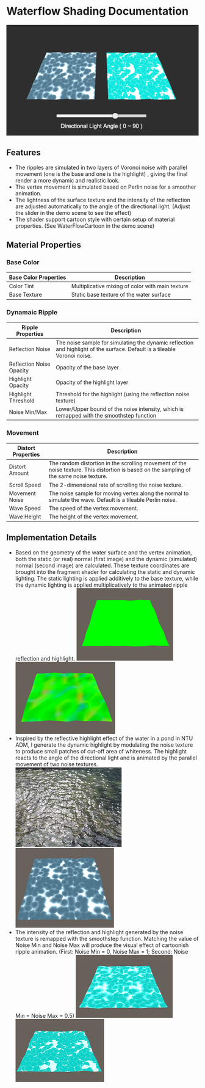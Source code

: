 # Waterflow Shading Documentation

![Waterflow shading](/Documentation/title.png "watershading")

## Features

- The ripples are simulated in two layers of Voronoi noise with parallel movement (one is the base and one is the highlight) , giving the final render a more dynamic and realistic look. 
- The vertex movement is simulated based on Perlin noise for a smoother animation. 
- The lightness of the surface texture and the intensity of the reflection are adjusted automatically to the angle of the directional light. (Adjust the slider in the demo scene to see the effect)
- The shader support cartoon style with certain setup of material properties. (See WaterFlowCartoon in the demo scene)

## Material Properties

### Base Color

| Base Color Properties | Description                                      |
|-----------------------|--------------------------------------------------|
| Color Tint            | Multiplicative mixing of color with main texture |
| Base Texture          | Static base texture of the water surface         |

### Dynamaic Ripple

| Ripple Properties               | Description                                                                                                                        |
|---------------------------------|------------------------------------------------------------------------------------------------------------------------------------|
| Reflection Noise            	  | The noise sample for simulating the dynamic reflection and highlight of the surface. Default is a tileable Voronoi noise.          |
| Reflection Noise Opacity    	  | Opacity of the base layer                                                                                                          |
| Highlight Opacity           	  | Opacity of the highlight layer                                                                                                     |
| Highlight Threshold         	  | Threshold for the highlight (using the reflection noise texture)                                                                   |
| Noise Min/Max               	  | Lower/Upper bound of the noise intensity, which is remapped with the smoothstep function                                           |

### Movement

| Distort Properties | Description    																      |
|--------------------|------------------------------------------------------------------------------------------------------------------------------------------------|
| Distort Amount     | The random distortion in the scrolling movement of the noise texture. This distortion is based on the sampling of the same noise texture.      |
| Scroll Speed       | The 2-dimensional rate of scrolling the noise texture.                                                                                         |
| Movement Noise     | The noise sample for moving vertex along the normal to simulate the wave. Default is a tileable Perlin noise.                                  |
| Wave Speed         | The speed of the vertex movement.                                                                                                              |
| Wave Height        | The height of the vertex movement.                                                                                                             |

## Implementation Details

- Based on the geometry of the water surface and the vertex animation, both the static (or real) normal (first image) and the dynamic (simulated) normal (second image) are calculated. These texture coordinates are brought into the fragment shader for calculating the static and dynamic lighting. The static lighting is applied additively to the base texture, while the dynamic lighting is applied multiplicatively to the animated ripple reflection and highlight.
![Static Normal](/Documentation/Geo01.png "static normal")
![Dynamic Normal](/Documentation/Geo02.png "static normal")
- Inspired by the reflective highlight effect of the water in a pond in NTU ADM, I generate the dynamic highlight by modulating the noise texture to produce small patches of cut-off area of whiteness. The highlight reacts to the angle of the directional light and is animated by the parallel movement of two noise textures.
![Water Reflection Real-world](/Documentation/Water01.png "water reflection real")
![Water Reflection Simulated](/Documentation/Water02.png "water simulation")
- The intensity of the reflection and highlight generated by the noise texture is remapped with the smoothstep function. Matching the value of Noise Min and Noise Max will produce the visual effect of cartoonish ripple animation. 
(First: Noise Min = 0, Noise Max = 1; Second: Noise Min = Noise Max = 0.5)
![Normal Ripple](/Documentation/Step01.png "normal ripple")
![Cartoon Ripple](/Documentation/Step02.png "cartoon ripple")
